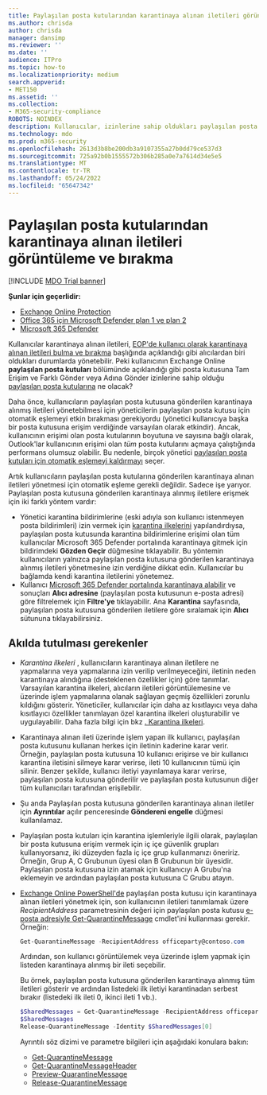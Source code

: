 ```yaml
---
title: Paylaşılan posta kutularından karantinaya alınan iletileri görüntüleme ve bırakma
ms.author: chrisda
author: chrisda
manager: dansimp
ms.reviewer: ''
ms.date: ''
audience: ITPro
ms.topic: how-to
ms.localizationpriority: medium
search.appverid:
- MET150
ms.assetid: ''
ms.collection:
- M365-security-compliance
ROBOTS: NOINDEX
description: Kullanıcılar, izinlerine sahip oldukları paylaşılan posta kutularına gönderilen karantinaya alınmış iletileri görüntülemeyi ve üzerinde işlem yapmayı öğrenebilir.
ms.technology: mdo
ms.prod: m365-security
ms.openlocfilehash: 2613d3b8be200db3a9107355a27b0dd79ce537d3
ms.sourcegitcommit: 725a92b0b1555572b306b285a0e7a7614d34e5e5
ms.translationtype: MT
ms.contentlocale: tr-TR
ms.lasthandoff: 05/24/2022
ms.locfileid: "65647342"
---
```

# <a name="view-and-release-quarantined-messages-from-shared-mailboxes"></a>Paylaşılan posta kutularından karantinaya alınan iletileri görüntüleme ve bırakma

[!INCLUDE [MDO Trial banner](../includes/mdo-trial-banner.md)]

**Şunlar için geçerlidir:**
- [Exchange Online Protection](exchange-online-protection-overview.md)
- [Office 365 için Microsoft Defender plan 1 ve plan 2](defender-for-office-365.md)
- [Microsoft 365 Defender](../defender/microsoft-365-defender.md)

Kullanıcılar karantinaya alınan iletileri, [EOP'de kullanıcı olarak karantinaya alınan iletileri bulma ve bırakma](find-and-release-quarantined-messages-as-a-user.md) başlığında açıklandığı gibi alıcılardan biri oldukları durumlarda yönetebilir. Peki kullanıcının Exchange Online **paylaşılan posta kutuları** bölümünde açıklandığı gibi posta kutusuna Tam Erişim ve Farklı Gönder veya Adına Gönder izinlerine sahip olduğu [paylaşılan posta kutularına](/exchange/collaboration-exo/shared-mailboxes) ne olacak?

Daha önce, kullanıcıların paylaşılan posta kutusuna gönderilen karantinaya alınmış iletileri yönetebilmesi için yöneticilerin paylaşılan posta kutusu için otomatik eşlemeyi etkin bırakması gerekiyordu (yönetici kullanıcıya başka bir posta kutusuna erişim verdiğinde varsayılan olarak etkindir). Ancak, kullanıcının erişimi olan posta kutularının boyutuna ve sayısına bağlı olarak, Outlook'lar kullanıcının erişimi olan _tüm_ posta kutularını açmaya çalıştığında performans olumsuz olabilir. Bu nedenle, birçok yönetici [paylaşılan posta kutuları için otomatik eşlemeyi kaldırmayı](/outlook/troubleshoot/profiles-and-accounts/remove-automapping-for-shared-mailbox) seçer.

Artık kullanıcıların paylaşılan posta kutularına gönderilen karantinaya alınan iletileri yönetmesi için otomatik eşleme gerekli değildir. Sadece işe yarıyor. Paylaşılan posta kutusuna gönderilen karantinaya alınmış iletilere erişmek için iki farklı yöntem vardır:

- Yönetici karantina bildirimlerine (eski adıyla son kullanıcı istenmeyen posta bildirimleri) izin vermek için [karantina ilkelerini](quarantine-policies.md) yapılandırdıysa, paylaşılan posta kutusunda karantina bildirimlerine erişimi olan tüm kullanıcılar Microsoft 365 Defender portalında karantinaya gitmek için bildirimdeki **Gözden Geçir** düğmesine tıklayabilir. Bu yöntemin kullanıcıların yalnızca paylaşılan posta kutusuna gönderilen karantinaya alınmış iletileri yönetmesine izin verdiğine dikkat edin. Kullanıcılar bu bağlamda kendi karantina iletilerini yönetemez.
- Kullanıcı [Microsoft 365 Defender portalında karantinaya alabilir](find-and-release-quarantined-messages-as-a-user.md) ve sonuçları **Alıcı adresine** (paylaşılan posta kutusunun e-posta adresi) göre filtrelemek için **Filtre'ye** tıklayabilir. Ana **Karantina** sayfasında, paylaşılan posta kutusuna gönderilen iletilere göre sıralamak için **Alıcı** sütununa tıklayabilirsiniz.

## <a name="things-to-keep-in-mind"></a>Akılda tutulması gerekenler

- _Karantina ilkeleri_ , kullanıcıların karantinaya alınan iletilere ne yapmalarına veya yapmalarına izin verilip verilmeyeceğini, iletinin neden karantinaya alındığına (desteklenen özellikler için) göre tanımlar. Varsayılan karantina ilkeleri, alıcıların iletileri görüntülemesine ve üzerinde işlem yapmalarına olanak sağlayan geçmiş özellikleri zorunlu kıldığını gösterir. Yöneticiler, kullanıcılar için daha az kısıtlayıcı veya daha kısıtlayıcı özellikler tanımlayan özel karantina ilkeleri oluşturabilir ve uygulayabilir. Daha fazla bilgi için bkz [. Karantina ilkeleri](quarantine-policies.md).

- Karantinaya alınan ileti üzerinde işlem yapan ilk kullanıcı, paylaşılan posta kutusunu kullanan herkes için iletinin kaderine karar verir. Örneğin, paylaşılan posta kutusuna 10 kullanıcı erişirse ve bir kullanıcı karantina iletisini silmeye karar verirse, ileti 10 kullanıcının tümü için silinir. Benzer şekilde, kullanıcı iletiyi yayınlamaya karar verirse, paylaşılan posta kutusuna gönderilir ve paylaşılan posta kutusunun diğer tüm kullanıcıları tarafından erişilebilir.

- Şu anda Paylaşılan posta kutusuna gönderilen karantinaya alınan iletiler için **Ayrıntılar** açılır penceresinde **Göndereni engelle** düğmesi kullanılamaz.

- Paylaşılan posta kutuları için karantina işlemleriyle ilgili olarak, paylaşılan bir posta kutusuna erişim vermek için iç içe güvenlik grupları kullanıyorsanız, iki düzeyden fazla iç içe grup kullanmanızı öneririz. Örneğin, Grup A, C Grubunun üyesi olan B Grubunun bir üyesidir. Paylaşılan posta kutusuna izin atamak için kullanıcıyı A Grubu'na eklemeyin ve ardından paylaşılan posta kutusuna C Grubu atayın.  

- [Exchange Online PowerShell'de](/powershell/exchange/connect-to-exchange-online-powershell) paylaşılan posta kutusu için karantinaya alınan iletileri yönetmek için, son kullanıcının iletileri tanımlamak üzere _RecipientAddress_ parametresinin değeri için paylaşılan posta kutusu [e-posta adresiyle Get-QuarantineMessage](/powershell/module/exchange/get-quarantinemessage) cmdlet'ini kullanması gerekir. Örneğin:

  ```powershell
  Get-QuarantineMessage -RecipientAddress officeparty@contoso.com
  ```

  Ardından, son kullanıcı görüntülemek veya üzerinde işlem yapmak için listeden karantinaya alınmış bir ileti seçebilir.

  Bu örnek, paylaşılan posta kutusuna gönderilen karantinaya alınmış tüm iletileri gösterir ve ardından listedeki ilk iletiyi karantinadan serbest bırakır (listedeki ilk ileti 0, ikinci ileti 1 vb.).

  ```powershell
  $SharedMessages = Get-QuarantineMessage -RecipientAddress officeparty@contoso.com | select -ExpandProperty Identity
  $SharedMessages
  Release-QuarantineMessage -Identity $SharedMessages[0]
  ```

  Ayrıntılı söz dizimi ve parametre bilgileri için aşağıdaki konulara bakın:

  - [Get-QuarantineMessage](/powershell/module/exchange/get-quarantinemessage)
  - [Get-QuarantineMessageHeader](/powershell/module/exchange/get-quarantinemessageheader)
  - [Preview-QuarantineMessage](/powershell/module/exchange/preview-quarantinemessage)
  - [Release-QuarantineMessage](/powershell/module/exchange/release-quarantinemessage)
